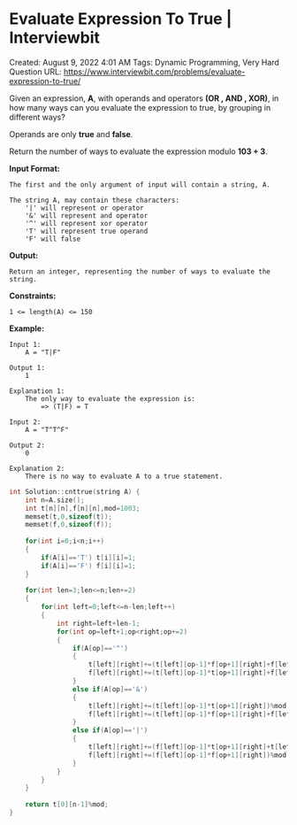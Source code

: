 # Evaluate Expression To True | Interviewbit

Created: August 9, 2022 4:01 AM
Tags: Dynamic Programming, Very Hard Question
URL: https://www.interviewbit.com/problems/evaluate-expression-to-true/

Given an expression, **A**, with operands and operators **(OR , AND , XOR)**, in how many ways can you evaluate the expression to true, by grouping in different ways?

Operands are only **true** and **false**.

Return the number of ways to evaluate the expression modulo **103 + 3**.

**Input Format:**

```
The first and the only argument of input will contain a string, A.

The string A, may contain these characters:
    '|' will represent or operator
    '&' will represent and operator
    '^' will represent xor operator
    'T' will represent true operand
    'F' will false

```

**Output:**

```
Return an integer, representing the number of ways to evaluate the string.

```

**Constraints:**

```
1 <= length(A) <= 150

```

**Example:**

```
Input 1:
    A = "T|F"

Output 1:
    1

Explanation 1:
    The only way to evaluate the expression is:
        => (T|F) = T

Input 2:
    A = "T^T^F"

Output 2:
    0

Explanation 2:
    There is no way to evaluate A to a true statement.

```

```cpp
int Solution::cnttrue(string A) {
    int n=A.size();
    int t[n][n],f[n][n],mod=1003;
    memset(t,0,sizeof(t));
    memset(f,0,sizeof(f));
    
    for(int i=0;i<n;i++)
    {
        if(A[i]=='T') t[i][i]=1;
        if(A[i]=='F') f[i][i]=1;
    }
    
    for(int len=3;len<=n;len+=2)
    {
        for(int left=0;left<=n-len;left++)
        {
            int right=left+len-1;
            for(int op=left+1;op<right;op+=2)
            {
                if(A[op]=='^')
                {
                    t[left][right]+=(t[left][op-1]*f[op+1][right]+f[left][op-1]*t[op+1][right])%mod;
                    f[left][right]+=(t[left][op-1]*t[op+1][right]+f[left][op-1]*f[op+1][right])%mod;
                }
                else if(A[op]=='&')
                {
                    t[left][right]+=(t[left][op-1]*t[op+1][right])%mod;
                    f[left][right]+=(t[left][op-1]*f[op+1][right]+f[left][op-1]*t[op+1][right]+f[left][op-1]*f[op+1][right])%mod;
                }
                else if(A[op]=='|')
                {
                    t[left][right]+=(f[left][op-1]*t[op+1][right]+t[left][op-1]*f[op+1][right]+t[left][op-1]*t[op+1][right])%mod;
                    f[left][right]+=(f[left][op-1]*f[op+1][right])%mod;
                }
            }
        }
    }
    
    return t[0][n-1]%mod;
}
```